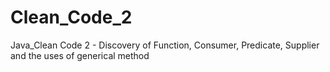 # Clean_Code_2
Java_Clean Code 2 - Discovery of Function, Consumer, Predicate, Supplier and the uses of generical method
